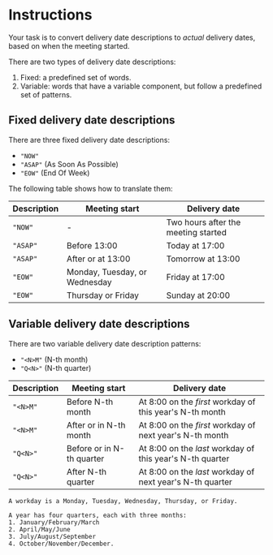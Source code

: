 # Instructions

Your task is to convert delivery date descriptions to _actual_ delivery dates, based on when the meeting started.

There are two types of delivery date descriptions:

1. Fixed: a predefined set of words.
2. Variable: words that have a variable component, but follow a predefined set of patterns.

## Fixed delivery date descriptions

There are three fixed delivery date descriptions:

- `"NOW"`
- `"ASAP"` (As Soon As Possible)
- `"EOW"` (End Of Week)

The following table shows how to translate them:

| Description | Meeting start                 | Delivery date                       |
| ----------- | ----------------------------- | ----------------------------------- |
| `"NOW"`     | -                             | Two hours after the meeting started |
| `"ASAP"`    | Before 13:00                  | Today at 17:00                      |
| `"ASAP"`    | After or at 13:00             | Tomorrow at 13:00                   |
| `"EOW"`     | Monday, Tuesday, or Wednesday | Friday at 17:00                     |
| `"EOW"`     | Thursday or Friday            | Sunday at 20:00                     |

## Variable delivery date descriptions

There are two variable delivery date description patterns:

- `"<N>M"` (N-th month)
- `"Q<N>"` (N-th quarter)

| Description | Meeting start             | Delivery date                                             |
| ----------- | ------------------------- | --------------------------------------------------------- |
| `"<N>M"`    | Before N-th month         | At 8:00 on the _first_ workday of this year's N-th month  |
| `"<N>M"`    | After or in N-th month    | At 8:00 on the _first_ workday of next year's N-th month  |
| `"Q<N>"`    | Before or in N-th quarter | At 8:00 on the _last_ workday of this year's N-th quarter |
| `"Q<N>"`    | After N-th quarter        | At 8:00 on the _last_ workday of next year's N-th quarter |

~~~~exercism/note
A workday is a Monday, Tuesday, Wednesday, Thursday, or Friday.

A year has four quarters, each with three months:
1. January/February/March
2. April/May/June
3. July/August/September
4. October/November/December.
~~~~
